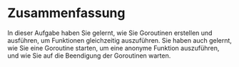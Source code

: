 # Zusammenfassung

In dieser Aufgabe haben Sie gelernt, wie Sie Goroutinen erstellen und ausführen, um Funktionen gleichzeitig auszuführen. Sie haben auch gelernt, wie Sie eine Goroutine starten, um eine anonyme Funktion auszuführen, und wie Sie auf die Beendigung der Goroutinen warten.
